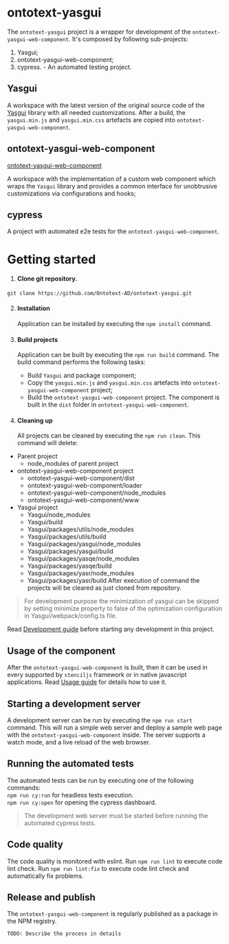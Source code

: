 # ontotext-yasgui

The `ontotext-yasgui` project is a wrapper for development of the `ontotext-yasgui-web-component`. 
It's composed by following sub-projects:
1. Yasgui;
2. ontotext-yasgui-web-component;
3. cypress. - An automated testing project.

## Yasgui
A workspace with the latest version of the original source code of the 
[Yasgui](https://github.com/TriplyDB/Yasgui) library with all needed customizations.
After a build, the `yasgui.min.js` and `yasgui.min.css` artefacts are copied into 
`ontotext-yasgui-web-component`.

## ontotext-yasgui-web-component
[ontotext-yasgui-web-component](ontotext-yasgui-web-component/README.md)

A workspace with the implementation of a custom web component which wraps the `Yasgui` library and 
provides a common interface for unobtrusive customizations via configurations and hooks;

## cypress

A project with automated e2e tests for the `ontotext-yasgui-web-component`.

# Getting started

1. #### Clone git repository.
```
git clone https://github.com/Ontotext-AD/ontotext-yasgui.git
```

2. #### Installation<br/>
   Application can be installed by executing the ``` npm install ``` command.
   
3. #### Build projects<br/>
   Application can be built by executing the ``` npm run build ``` command. The build command 
   performs the following tasks:
    - Build `Yasgui` and package component;
    - Copy the `yasgui.min.js` and `yasgui.min.css` artefacts into `ontotext-yasgui-web-component` 
      project;
    - Build the `ontotext-yasgui-web-component` project. The component is built in the `dist` 
      folder in `ontotext-yasgui-web-component`.

4. #### Cleaning up</b>
   All projects can be cleaned by executing the ``` npm run clean ```. This command will delete:
  - Parent project
    - node_modules of parent project
  - ontotext-yasgui-web-component project
    - ontotext-yasgui-web-component/dist
    - ontotext-yasgui-web-component/loader
    - ontotext-yasgui-web-component/node_modules
    - ontotext-yasgui-web-component/www
  - Yasgui project
    - Yasgui/node_modules
    - Yasgui/build
    - Yasgui/packages/utils/node_modules
    - Yasgui/packages/utils/build
    - Yasgui/packages/yasgui/node_modules
    - Yasgui/packages/yasgui/build
    - Yasgui/packages/yasqe/node_modules
    - Yasgui/packages/yasqe/build
    - Yasgui/packages/yasr/node_modules
    - Yasgui/packages/yasr/build
After execution of command the projects will be cleared as just cloned from repository.

> For development purpose the minimization of yasgui can be skipped by setting minimize property to 
> false of the optimization configuration in Yasgui/webpack/config.ts file.

Read [Development guide](ontotext-yasgui-web-component/src/docs/development-guide.md) before 
starting any development in this project.

## Usage of the component
After the `ontotext-yasgui-web-component` is built, then it can be used in every supported by 
`stenciljs` framework or in native javascript applications. Read 
[Usage guide](ontotext-yasgui-web-component/README.md) for details how to use it.

## Starting a development server
A development server can be run by executing the ``` npm run start ``` command. This will run a
simple web server and deploy a sample web page with the `ontotext-yasgui-web-component` inside. 
The server supports a watch mode, and a live reload of the web browser.

## Running the automated tests
The automated tests can be run by executing one of the following commands: <br/>
`npm run cy:run` for headless tests execution. <br/>
`npm run cy:open` for opening the cypress dashboard. <br/>

> The development web server must be started before running the automated cypress tests.

## Code quality
The code quality is monitored with eslint. Run `npm run lint` to execute code lint check.
Run `npm run lint:fix` to execute code lint check and automatically fix problems.

## Release and publish
The `ontotext-yasgui-web-component` is regularly published as a package in the NPM registry.

```TODO: Describe the process in details``` 
